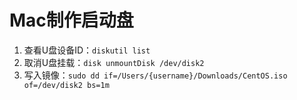 # Mac制作启动盘

1. 查看U盘设备ID：`diskutil list`
2. 取消U盘挂载：`disk unmountDisk /dev/disk2`
3. 写入镜像：`sudo dd if=/Users/{username}/Downloads/CentOS.iso of=/dev/disk2 bs=1m`